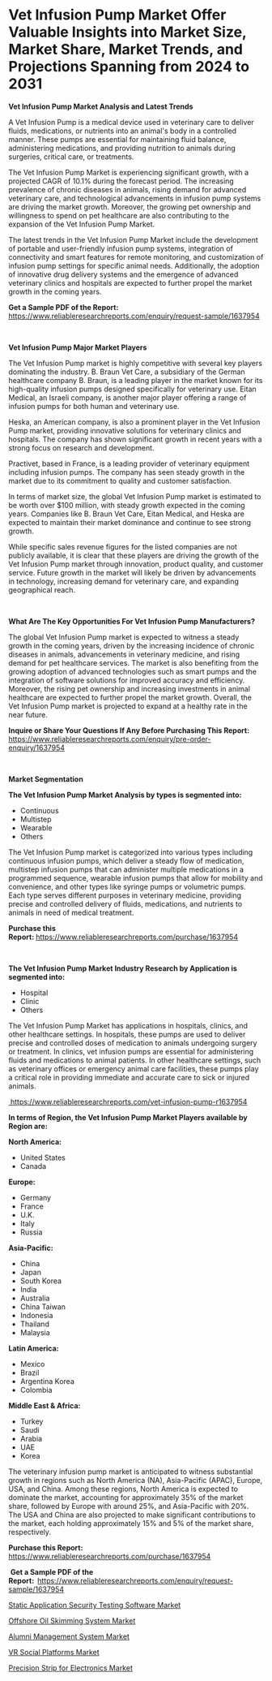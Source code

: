 <p><h1>Vet Infusion Pump Market Offer Valuable Insights into Market Size, Market Share, Market Trends, and Projections Spanning from 2024 to 2031</h1></p><p><strong>Vet Infusion Pump Market Analysis and Latest Trends</strong></p>
<p><p>A Vet Infusion Pump is a medical device used in veterinary care to deliver fluids, medications, or nutrients into an animal's body in a controlled manner. These pumps are essential for maintaining fluid balance, administering medications, and providing nutrition to animals during surgeries, critical care, or treatments.</p><p>The Vet Infusion Pump Market is experiencing significant growth, with a projected CAGR of 10.1% during the forecast period. The increasing prevalence of chronic diseases in animals, rising demand for advanced veterinary care, and technological advancements in infusion pump systems are driving the market growth. Moreover, the growing pet ownership and willingness to spend on pet healthcare are also contributing to the expansion of the Vet Infusion Pump Market.</p><p>The latest trends in the Vet Infusion Pump Market include the development of portable and user-friendly infusion pump systems, integration of connectivity and smart features for remote monitoring, and customization of infusion pump settings for specific animal needs. Additionally, the adoption of innovative drug delivery systems and the emergence of advanced veterinary clinics and hospitals are expected to further propel the market growth in the coming years.</p></p>
<p><strong>Get a Sample PDF of the Report:&nbsp;</strong> <a href="https://www.reliableresearchreports.com/enquiry/request-sample/1637954">https://www.reliableresearchreports.com/enquiry/request-sample/1637954</a></p>
<p>&nbsp;</p>
<p><strong>Vet Infusion Pump Major Market Players</strong></p>
<p><p>The Vet Infusion Pump market is highly competitive with several key players dominating the industry. B. Braun Vet Care, a subsidiary of the German healthcare company B. Braun, is a leading player in the market known for its high-quality infusion pumps designed specifically for veterinary use. Eitan Medical, an Israeli company, is another major player offering a range of infusion pumps for both human and veterinary use.</p><p>Heska, an American company, is also a prominent player in the Vet Infusion Pump market, providing innovative solutions for veterinary clinics and hospitals. The company has shown significant growth in recent years with a strong focus on research and development.</p><p>Practivet, based in France, is a leading provider of veterinary equipment including infusion pumps. The company has seen steady growth in the market due to its commitment to quality and customer satisfaction.</p><p>In terms of market size, the global Vet Infusion Pump market is estimated to be worth over $100 million, with steady growth expected in the coming years. Companies like B. Braun Vet Care, Eitan Medical, and Heska are expected to maintain their market dominance and continue to see strong growth.</p><p>While specific sales revenue figures for the listed companies are not publicly available, it is clear that these players are driving the growth of the Vet Infusion Pump market through innovation, product quality, and customer service. Future growth in the market will likely be driven by advancements in technology, increasing demand for veterinary care, and expanding geographical reach.</p></p>
<p>&nbsp;</p>
<p><strong>What Are The Key Opportunities For Vet Infusion Pump Manufacturers?</strong></p>
<p><p>The global Vet Infusion Pump market is expected to witness a steady growth in the coming years, driven by the increasing incidence of chronic diseases in animals, advancements in veterinary medicine, and rising demand for pet healthcare services. The market is also benefiting from the growing adoption of advanced technologies such as smart pumps and the integration of software solutions for improved accuracy and efficiency. Moreover, the rising pet ownership and increasing investments in animal healthcare are expected to further propel the market growth. Overall, the Vet Infusion Pump market is projected to expand at a healthy rate in the near future.</p></p>
<p><strong>Inquire or Share Your Questions If Any Before Purchasing This Report:</strong> <a href="https://www.reliableresearchreports.com/enquiry/pre-order-enquiry/1637954">https://www.reliableresearchreports.com/enquiry/pre-order-enquiry/1637954</a></p>
<p>&nbsp;</p>
<p><strong>Market Segmentation</strong></p>
<p><strong>The Vet Infusion Pump Market Analysis by types is segmented into:</strong></p>
<p><ul><li>Continuous</li><li>Multistep</li><li>Wearable</li><li>Others</li></ul></p>
<p><p>The Vet Infusion Pump market is categorized into various types including continuous infusion pumps, which deliver a steady flow of medication, multistep infusion pumps that can administer multiple medications in a programmed sequence, wearable infusion pumps that allow for mobility and convenience, and other types like syringe pumps or volumetric pumps. Each type serves different purposes in veterinary medicine, providing precise and controlled delivery of fluids, medications, and nutrients to animals in need of medical treatment.</p></p>
<p><strong>Purchase this Report:&nbsp;</strong><a href="https://www.reliableresearchreports.com/purchase/1637954">https://www.reliableresearchreports.com/purchase/1637954</a></p>
<p>&nbsp;</p>
<p><strong>The Vet Infusion Pump Market Industry Research by Application is segmented into:</strong></p>
<p><ul><li>Hospital</li><li>Clinic</li><li>Others</li></ul></p>
<p><p>The Vet Infusion Pump Market has applications in hospitals, clinics, and other healthcare settings. In hospitals, these pumps are used to deliver precise and controlled doses of medication to animals undergoing surgery or treatment. In clinics, vet infusion pumps are essential for administering fluids and medications to animal patients. In other healthcare settings, such as veterinary offices or emergency animal care facilities, these pumps play a critical role in providing immediate and accurate care to sick or injured animals.</p></p>
<p><a href="https://www.reliableresearchreports.com/vet-infusion-pump-r1637954">&nbsp;https://www.reliableresearchreports.com/vet-infusion-pump-r1637954</a></p>
<p><strong>In terms of Region, the Vet Infusion Pump Market Players available by Region are:</strong></p>
<p>
    <p> <strong> North America: </strong>
        <ul>
            <li>United States</li>
            <li>Canada</li>
        </ul>
        </p> 
    <p> <strong> Europe: </strong>
        <ul>
            <li>Germany</li>
            <li>France</li>
            <li>U.K.</li>
            <li>Italy</li>
            <li>Russia</li>
        </ul>
        </p> 
    <p> <strong> Asia-Pacific: </strong>
        <ul>
            <li>China</li>
            <li>Japan</li>
            <li>South Korea</li>
            <li>India</li>
            <li>Australia</li>
            <li>China Taiwan</li>
            <li>Indonesia</li>
            <li>Thailand</li>
            <li>Malaysia</li>
        </ul>
        </p> 
    <p> <strong> Latin America: </strong>
        <ul>
            <li>Mexico</li>
            <li>Brazil</li>
            <li>Argentina Korea</li>
            <li>Colombia</li>
        </ul>
        </p> 
    <p> <strong> Middle East & Africa: </strong>
        <ul>
            <li>Turkey</li>
            <li>Saudi</li>
            <li>Arabia</li>
            <li>UAE</li>
            <li>Korea</li>
        </ul>
    </p>
    </p>
<p><p>The veterinary infusion pump market is anticipated to witness substantial growth in regions such as North America (NA), Asia-Pacific (APAC), Europe, USA, and China. Among these regions, North America is expected to dominate the market, accounting for approximately 35% of the market share, followed by Europe with around 25%, and Asia-Pacific with 20%. The USA and China are also projected to make significant contributions to the market, each holding approximately 15% and 5% of the market share, respectively.</p></p>
<p><strong>Purchase this Report: </strong><a href="https://www.reliableresearchreports.com/purchase/1637954">https://www.reliableresearchreports.com/purchase/1637954</a></p>
<p>&nbsp;<strong>Get a Sample PDF of the Report:&nbsp;&nbsp;</strong><a href="https://www.reliableresearchreports.com/enquiry/request-sample/1637954">https://www.reliableresearchreports.com/enquiry/request-sample/1637954</a></p>
<p><strong></strong></p>
<p><p><a href="https://github.com/indrystar/Market-Research-Report-List-3/blob/main/static-application-security-testing-software-market.md">Static Application Security Testing Software Market</a></p><p><a href="https://www.linkedin.com/pulse/offshore-oil-skimming-system-market-size-reveals-best-marketing-nndsc">Offshore Oil Skimming System Market</a></p><p><a href="https://medium.com/@scottharris664/decoding-alumni-management-system-market-metrics-market-share-trends-and-growth-patterns-9e7b485b29a7">Alumni Management System Market</a></p><p><a href="https://github.com/AKSHATREPORTPRIME/Market-Research-Report-List-4/blob/main/vr-social-platforms-market.md">VR Social Platforms Market</a></p><p><a href="https://www.linkedin.com/pulse/global-precision-strip-electronics-market-types-applications-a827e?trackingId=7eO2IFmh2XndqwGEXvpwyw%3D%3D">Precision Strip for Electronics Market</a></p></p>